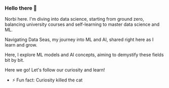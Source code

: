 ### Hello there 👋

Norbi here. I'm diving into data science, starting from ground zero, balancing university courses and self-learning to master data science and ML.

Navigating Data Seas, my journey into ML and AI, shared right here as I learn and grow.

Here, I explore ML models and AI concepts, aiming to demystify these fields bit by bit.

Here we go! Let's follow our curiosity and learn!

- ⚡ Fun fact: Curiosity killed the cat
